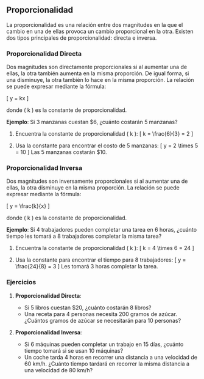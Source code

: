 
## Proporcionalidad


La proporcionalidad es una relación entre dos magnitudes en la que el cambio en una de ellas provoca un cambio proporcional en la otra. Existen dos tipos principales de proporcionalidad: directa e inversa.

### Proporcionalidad Directa

Dos magnitudes son directamente proporcionales si al aumentar una de ellas, la otra también aumenta en la misma proporción. De igual forma, si una disminuye, la otra también lo hace en la misma proporción. La relación se puede expresar mediante la fórmula:

\[ y = kx \]

donde \( k \) es la constante de proporcionalidad.

**Ejemplo**: Si 3 manzanas cuestan $6, ¿cuánto costarán 5 manzanas?

1. Encuentra la constante de proporcionalidad \( k \):
   \[ k = \frac{6}{3} = 2 \]

2. Usa la constante para encontrar el costo de 5 manzanas:
   \[ y = 2 \times 5 = 10 \]
   Las 5 manzanas costarán $10.

### Proporcionalidad Inversa

Dos magnitudes son inversamente proporcionales si al aumentar una de ellas, la otra disminuye en la misma proporción. La relación se puede expresar mediante la fórmula:

\[ y = \frac{k}{x} \]

donde \( k \) es la constante de proporcionalidad.

**Ejemplo**: Si 4 trabajadores pueden completar una tarea en 6 horas, ¿cuánto tiempo les tomará a 8 trabajadores completar la misma tarea?

1. Encuentra la constante de proporcionalidad \( k \):
   \[ k = 4 \times 6 = 24 \]

2. Usa la constante para encontrar el tiempo para 8 trabajadores:
   \[ y = \frac{24}{8} = 3 \]
   Les tomará 3 horas completar la tarea.

### Ejercicios

1. **Proporcionalidad Directa**:
   - Si 5 libros cuestan $20, ¿cuánto costarán 8 libros?
   - Una receta para 4 personas necesita 200 gramos de azúcar. ¿Cuántos gramos de azúcar se necesitarán para 10 personas?

2. **Proporcionalidad Inversa**:
   - Si 6 máquinas pueden completar un trabajo en 15 días, ¿cuánto tiempo tomará si se usan 10 máquinas?
   - Un coche tarda 4 horas en recorrer una distancia a una velocidad de 60 km/h. ¿Cuánto tiempo tardará en recorrer la misma distancia a una velocidad de 80 km/h?
